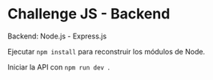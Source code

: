 # Challenge JS - Backend

Backend: Node.js - Express.js

Ejecutar ```npm install``` para reconstruir los módulos de Node.

Iniciar la API con ```npm run dev ```.
